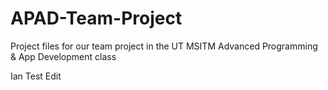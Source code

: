 # APAD-Team-Project
Project files for our team project in the UT MSITM Advanced Programming &amp; App Development class

Ian Test Edit